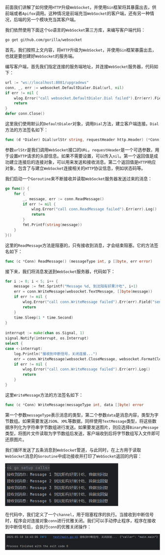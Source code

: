 前面我们讲解了如何使用`HTTP`升级`WebSocket`，并使用`Gin`框架将其暴露出去，供前端或者`Apifox`调用。这种情况是前端充当`WebSocket`的客户端，还有另一种情况，后端的另一个模块充当其客户端。

我们依然使用下面这个`Go`语言的`WebSocket`第三方库，来编写客户端代码：

```sh
go get github.com/gorilla/websocket
```

首先，我们按照上文内容，将`HTTP`升级为`WebSocket`，并使用`Gin`框架暴露出去，也就是要创建好`WebSocket`的服务端。

编写客户端，首先我们指定连接的服务端地址，并连接`WebSocket`服务器，代码如下：

```go
url := "ws://localhost:8081/upgradews"
conn, _, err := websocket.DefaultDialer.Dial(url, nil)
if err != nil {
	wlog.Error("call websocket.DefaultDialer.Dial failed").Err(err).Field("url", url).Log()
	return
}
defer conn.Close()
```

这里我们使用默认的`DefaultDialer`对象，调用`Dial`方法，建立客户端连接。`Dial`方法的方法签名如下：

```go
func (d *Dialer) Dial(urlStr string, requestHeader http.Header) (*Conn, *http.Response, error)
```

参数`urlStr`是我们调用`WebSocket`接口的`URL`，`requestHeader`是一个可选参数，用于设置`HTTP`请求的头部信息。如果不需要设置，可以传入`nil`。第一个返回值是成功建立连接后的连接对象，可以用来发送和接收消息。第二个返回值是`HTTP`响应对象，包含了与建立`WebSocket`连接相关的`HTTP`协议信息，例如状态码等。

我们启动一个`Goroutine`来不断接收并读取`WebSocket`服务器发送过来的消息：

```go
go func() {
	for {
		_, message, err := conn.ReadMessage()
		if err != nil {
			wlog.Error("call conn.ReadMessage failed").Err(err).Log()
			return
		}
		fmt.Printf(string(message))
	}
}()
```

这里的`ReadMessage`方法是阻塞的，只有接收到消息，才会结束阻塞。它的方法签名如下：

```go
func (c *Conn) ReadMessage() (messageType int, p []byte, err error)
```

接下来，我们将消息发送到`WebSocket`服务器，代码如下：

```go
for i := 0; i < 5; i++ {
	message := fmt.Sprintf("Message %d, 到沈阳有好果汁吃", i+1)
	err = conn.WriteMessage(websocket.TextMessage, []byte(message))
	if err != nil {
		wlog.Error("call conn.WriteMessage failed").Err(err).Field("sendMsg", message).Log()
		return
	}
	time.Sleep(1 * time.Second)
}

interrupt := make(chan os.Signal, 1)
signal.Notify(interrupt, os.Interrupt)
select {
case <-interrupt:
	log.Println("接收到中断信号，关闭连接...")
	err = conn.WriteMessage(websocket.CloseMessage, websocket.FormatCloseMessage(websocket.CloseNormalClosure, ""))
	if err != nil {
		wlog.Error("call conn.WriteMessage failed").Err(err).Log()
		return
	}
}
```

这里`WriteMessage`方法的方法签名如下：

```go
func (c *Conn) WriteMessage(messageType int, data []byte) error
```

第一个参数`messageType`表示消息的类型，第二个参数`data`是消息内容，类型为字节数组。如果需要发送`JSON`、`XML`等数据，同样使用`TextMessage`类型，将这些数据序列化为字符串字节数组进行发送。如果要发送图片，则应选择`BinaryMessage`类型，将图片文件读取为字节数组后发送，客户端收到后将字节数组写入文件即可还原图片。

我们循环发送了五条消息到`WebSocket`管道，与此同时，在上方用于读取`WebSocket`消息的`Goroutine`中成功接收并打印了`WebSocket`返回的内容：

<img src="image/image-20250110164458786.png" alt="image-20250110164458786" style="zoom:60%;" />

在代码中，我们定义了一个`channel`，用于阻塞程序的执行。当接收到中断信号时，程序会对连接对象`conn`进行优雅关闭。我们可以手动停止程序，程序在接收到中断信号后，会执行`conn`的优雅关闭操作：

<img src="image/image-20250110164516339.png" alt="image-20250110164516339" style="zoom:60%;" />